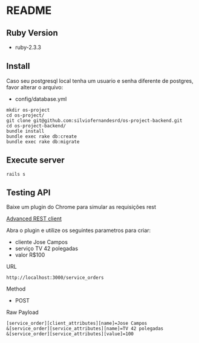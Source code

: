 # README

## Ruby Version

* ruby-2.3.3

## Install
Caso seu postgresql local tenha um usuario e senha diferente de postgres, favor alterar o arquivo:
- config/database.yml

```
mkdir os-project
cd os-project/
git clone git@github.com:silviofernandesrd/os-project-backend.git
cd os-project-backend/
bundle install
bundle exec rake db:create
bundle exec rake db:migrate
``` 

## Execute server

```
rails s
```

## Testing API

Baixe um plugin do Chrome para simular as requisições rest

[Advanced REST client](https://chrome.google.com/webstore/detail/advanced-rest-client/hgmloofddffdnphfgcellkdfbfbjeloo/related)

Abra o plugin e utilize os seguintes parametros para criar:
- cliente Jose Campos
- serviço TV 42 polegadas
- valor R$100

URL
```
http://localhost:3000/service_orders
```

Method
* POST

Raw Payload
```
[service_order][client_attributes][name]=Jose Campos
&[service_order][service_attributes][name]=TV 42 polegadas
&[service_order][service_attributes][value]=100
```
